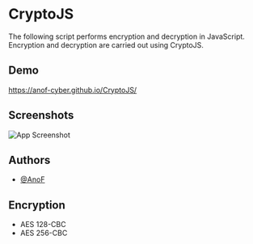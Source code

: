 
# CryptoJS

The following script performs encryption and decryption in JavaScript. Encryption and decryption are carried out using CryptoJS.


## Demo

https://anof-cyber.github.io/CryptoJS/

## Screenshots

![App Screenshot](https://i.postimg.cc/2SR1kp1M/Crypto.png)


## Authors

- [@AnoF](https://twitter.com/Ano_F_)

## Encryption

- AES 128-CBC
- AES 256-CBC

